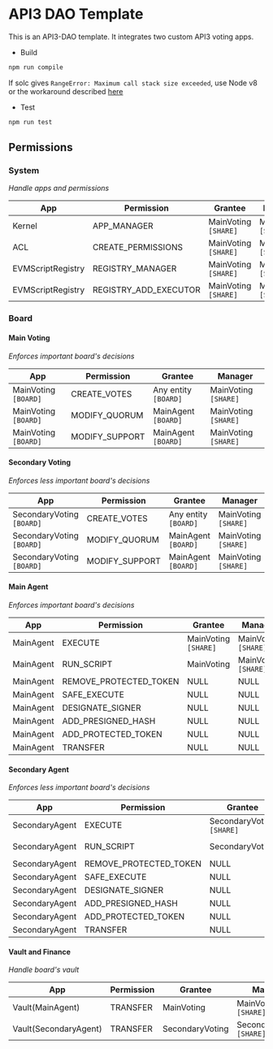 # API3 DAO Template

This is an API3-DAO template. It integrates two custom API3 voting apps. 

- Build
```sh
npm run compile
```
If solc gives `RangeError: Maximum call stack size exceeded`, use Node v8 or the workaround described [here](https://ethereum.stackexchange.com/a/67173)

- Test
```sh
npm run test
```


## Permissions

### System
_Handle apps and permissions_

| App               | Permission            | Grantee              | Manager              |
| ----------------- | --------------------- | -------------------- | -------------------- |
| Kernel            | APP_MANAGER           | MainVoting `[SHARE]` | MainVoting `[SHARE]` |
| ACL               | CREATE_PERMISSIONS    | MainVoting `[SHARE]` | MainVoting `[SHARE]` |
| EVMScriptRegistry | REGISTRY_MANAGER      | MainVoting `[SHARE]` | MainVoting `[SHARE]` |
| EVMScriptRegistry | REGISTRY_ADD_EXECUTOR | MainVoting `[SHARE]` | MainVoting `[SHARE]` |


### Board


#### Main Voting
_Enforces important board's decisions_

| App                  | Permission     | Grantee                 | Manager              |
| -------------------- | -------------- | ----------------------- | -------------------- |
| MainVoting `[BOARD]` | CREATE_VOTES   | Any entity  `[BOARD]`   | MainVoting `[SHARE]` |
| MainVoting `[BOARD]` | MODIFY_QUORUM  | MainAgent   `[BOARD]`   | MainVoting `[SHARE]` |
| MainVoting `[BOARD]` | MODIFY_SUPPORT | MainAgent   `[BOARD]`   | MainVoting `[SHARE]` |

#### Secondary Voting
_Enforces less important board's decisions_

| App                       | Permission     | Grantee                 | Manager              |
| ------------------------- | -------------- | ----------------------- | -------------------- |
| SecondaryVoting `[BOARD]` | CREATE_VOTES   | Any entity  `[BOARD]`   | MainVoting `[SHARE]` |
| SecondaryVoting `[BOARD]` | MODIFY_QUORUM  | MainAgent   `[BOARD]`   | MainVoting `[SHARE]` |
| SecondaryVoting `[BOARD]` | MODIFY_SUPPORT | MainAgent   `[BOARD]`   | MainVoting `[SHARE]` |

#### Main Agent
_Enforces important board's decisions_

| App       | Permission             | Grantee              | Manager              |
| --------- | ---------------------- | -------------------- | -------------------- |
| MainAgent | EXECUTE                | MainVoting `[SHARE]` | MainVoting `[SHARE]` |
| MainAgent | RUN_SCRIPT             | MainVoting           | MainVoting `[SHARE]` |
| MainAgent | REMOVE_PROTECTED_TOKEN | NULL                 | NULL                 |
| MainAgent | SAFE_EXECUTE           | NULL                 | NULL                 |
| MainAgent | DESIGNATE_SIGNER       | NULL                 | NULL                 |
| MainAgent | ADD_PRESIGNED_HASH     | NULL                 | NULL                 |
| MainAgent | ADD_PROTECTED_TOKEN    | NULL                 | NULL                 |
| MainAgent | TRANSFER               | NULL                 | NULL                 |


#### Secondary Agent
_Enforces less important board's decisions_

| App            | Permission             | Grantee                   | Manager              |
| -------------- | ---------------------- | ------------------------- | -------------------- |
| SecondaryAgent | EXECUTE                | SecondaryVoting `[SHARE]` | MainVoting `[SHARE]` |
| SecondaryAgent | RUN_SCRIPT             | SecondaryVoting           | MainVoting `[SHARE]` |
| SecondaryAgent | REMOVE_PROTECTED_TOKEN | NULL                      | NULL                 |
| SecondaryAgent | SAFE_EXECUTE           | NULL                      | NULL                 |
| SecondaryAgent | DESIGNATE_SIGNER       | NULL                      | NULL                 |
| SecondaryAgent | ADD_PRESIGNED_HASH     | NULL                      | NULL                 |
| SecondaryAgent | ADD_PROTECTED_TOKEN    | NULL                      | NULL                 |
| SecondaryAgent | TRANSFER               | NULL                      | NULL                 |

#### Vault and Finance
_Handle board's vault_

| App     | Permission          | Grantee          | Manager              |
| ------- | ------------------- | ---------------- | -------------------- |
| Vault(MainAgent)   | TRANSFER            | MainVoting       | MainVoting `[SHARE]` |
| Vault(SecondaryAgent)   | TRANSFER            | SecondaryVoting       | SecondaryVoting `[SHARE]` |
